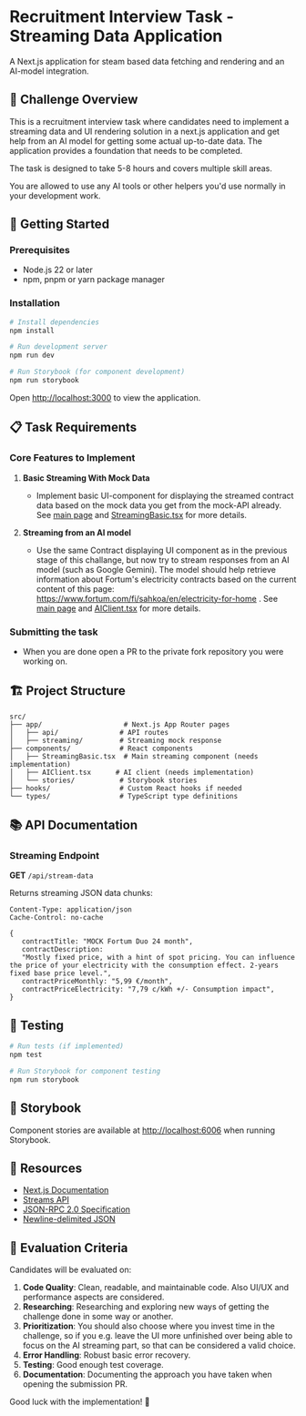 # Recruitment Interview Task - Streaming Data Application

A Next.js application for steam based data fetching and rendering and an AI-model integration.

## 🎯 Challenge Overview

This is a recruitment interview task where candidates need to implement a streaming data and UI rendering solution in a next.js application and get help from an AI model for getting some actual up-to-date data. The application provides a foundation that needs to be completed.

The task is designed to take 5-8 hours and covers multiple skill areas.

You are allowed to use any AI tools or other helpers you'd use normally in your development work.

## 🚀 Getting Started

### Prerequisites

- Node.js 22 or later
- npm, pnpm or yarn package manager

### Installation

```bash
# Install dependencies
npm install

# Run development server
npm run dev

# Run Storybook (for component development)
npm run storybook

```

Open [http://localhost:3000](http://localhost:3000) to view the application.

## 📋 Task Requirements

### Core Features to Implement

1. **Basic Streaming With Mock Data**

   - Implement basic UI-component for displaying the streamed
     contract data based on the mock data you get from the mock-API
     already. See [main page](./src/app/page.tsx) and [StreamingBasic.tsx](./src/components/StreamingBasic.tsx) for more details.

2. **Streaming from an AI model**

   - Use the same Contract displaying UI component as in the previous
     stage of this challange, but now try to stream responses from an
     AI model (such as Google Gemini). The model should help retrieve information about Fortum's electricity contracts based on the current content of this page:
     https://www.fortum.com/fi/sahkoa/en/electricity-for-home . See [main page](./src/app/page.tsx) and [AIClient.tsx](./src/components/AIClient.tsx) for more details.

### Submitting the task

- When you are done open a PR to the private fork repository you were working on.

## 🏗 Project Structure

```
src/
├── app/                    # Next.js App Router pages
│   ├── api/               # API routes
│   ├── streaming/         # Streaming mock response
├── components/            # React components
│   ├── StreamingBasic.tsx  # Main streaming component (needs implementation)
│   ├── AIClient.tsx      # AI client (needs implementation)
│   └── stories/           # Storybook stories
├── hooks/                 # Custom React hooks if needed
└── types/                 # TypeScript type definitions
```

## 📚 API Documentation

### Streaming Endpoint

**GET** `/api/stream-data`

Returns streaming JSON data chunks:

```
Content-Type: application/json
Cache-Control: no-cache

{
   contractTitle: "MOCK Fortum Duo 24 month",
   contractDescription:
   "Mostly fixed price, with a hint of spot pricing. You can influence the price of your electricity with the consumption effect. 2-years fixed base price level.",
   contractPriceMonthly: "5,99 €/month",
   contractPriceElectricity: "7,79 c/kWh +/- Consumption impact",
}
```

## 🧪 Testing

```bash
# Run tests (if implemented)
npm test

# Run Storybook for component testing
npm run storybook
```

## 🎨 Storybook

Component stories are available at [http://localhost:6006](http://localhost:6006) when running Storybook.

## 📖 Resources

- [Next.js Documentation](https://nextjs.org/docs)
- [Streams API](https://developer.mozilla.org/en-US/docs/Web/API/Streams_API)
- [JSON-RPC 2.0 Specification](https://www.jsonrpc.org/specification)
- [Newline-delimited JSON](https://en.wikipedia.org/wiki/JSON_streaming#Newline-delimited_JSON)

## 🤔 Evaluation Criteria

Candidates will be evaluated on:

1. **Code Quality**: Clean, readable, and maintainable code. Also UI/UX and performance aspects are considered.
2. **Researching**: Researching and exploring new ways of getting the challenge done in some way or another.
3. **Prioritization**: You should also choose where you invest time in the challenge, so if you e.g. leave the UI more unfinished over being able to focus on the AI streaming part, so that can be considered a valid choice.
4. **Error Handling**: Robust basic error recovery.
5. **Testing**: Good enough test coverage.
6. **Documentation**: Documenting the approach you have taken when opening the submission PR.

Good luck with the implementation! 🚀
